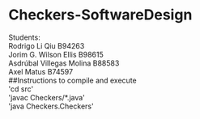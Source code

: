 # Checkers-SoftwareDesign  
Students:  
Rodrigo Li Qiu B94263  
Jorim G. Wilson Ellis B98615  
Asdrúbal Villegas Molina B88583  
Axel Matus B74597  
##Instructions to compile and execute  
'cd src'  
'javac Checkers/*.java'  
'java Checkers.Checkers'  
